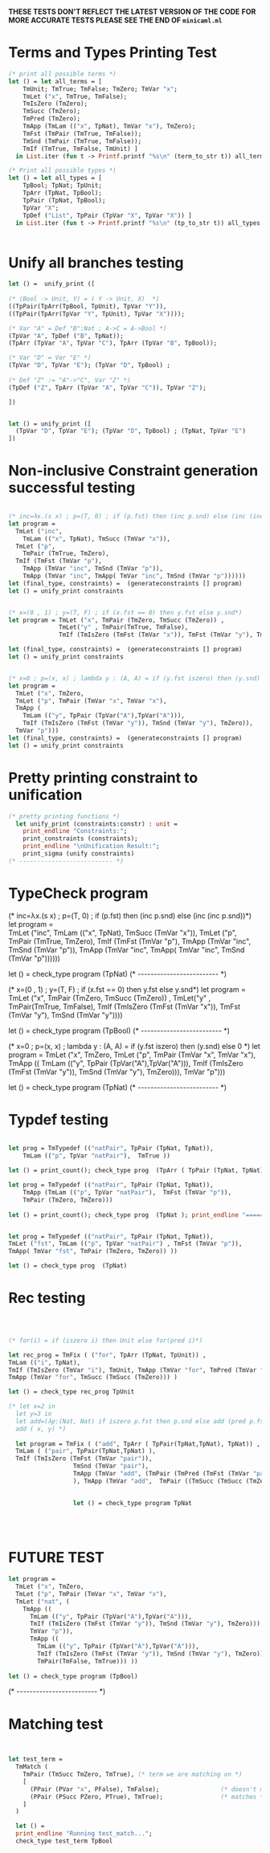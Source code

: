 **THESE TESTS DON'T REFLECT THE LATEST VERSION OF THE CODE** 
**FOR MORE ACCURATE TESTS PLEASE SEE THE END OF `minicaml.ml`**

# Terms and Types Printing Test
```ocaml 
(* print all possible terms *)
let () = let all_terms = [ 
    TmUnit; TmTrue; TmFalse; TmZero; TmVar "x"; 
    TmLet ("x", TmTrue, TmFalse); 
    TmIsZero (TmZero); 
    TmSucc (TmZero); 
    TmPred (TmZero); 
    TmApp (TmLam (("x", TpNat), TmVar "x"), TmZero); 
    TmFst (TmPair (TmTrue, TmFalse)); 
    TmSnd (TmPair (TmTrue, TmFalse)); 
    TmIf (TmTrue, TmFalse, TmUnit) ] 
  in List.iter (fun t -> Printf.printf "%s\n" (term_to_str t)) all_terms; print_endline ""

(* Print all possible types *)
let () = let all_types = [
    TpBool; TpNat; TpUnit; 
    TpArr (TpNat, TpBool); 
    TpPair (TpNat, TpBool); 
    TpVar "X"; 
    TpDef ("List", TpPair (TpVar "X", TpVar "X")) ] 
  in List.iter (fun t -> Printf.printf "%s\n" (tp_to_str t)) all_types; print_endline ""
  
```

# Unify all branches testing 
```ocaml 
let () =  unify_print ([
  
(* (Bool -> Unit, Y) = ( Y -> Unit, X)  *)  
((TpPair(TpArr(TpBool, TpUnit), TpVar "Y")), 
((TpPair(TpArr(TpVar "Y", TpUnit), TpVar "X")))); 

(* Var "A" = Def "B":Nat ; A->C = A->Bool *)
(TpVar "A", TpDef ("B", TpNat));
(TpArr (TpVar "A", TpVar "C"), TpArr (TpVar "B", TpBool)); 

(* Var "D" = Var "E" *)
(TpVar "D", TpVar "E"); (TpVar "D", TpBool) ; 
 
(* Def "Z" := "A"->"C", Var "Z" *)
(TpDef ("Z", TpArr (TpVar "A", TpVar "C")), TpVar "Z"); 

]) 


let () = unify_print ([
  (TpVar "D", TpVar "E"); (TpVar "D", TpBool) ; (TpNat, TpVar "E")
])

```

# Non-inclusive Constraint generation successful testing 
```ocaml

(* inc=λx.(s x) ; p=(T, 0) ; if (p.fst) then (inc p.snd) else (inc (inc p.snd))*)
let program =   
  TmLet ("inc",
    TmLam (("x", TpNat), TmSucc (TmVar "x")),
  TmLet ("p",
    TmPair (TmTrue, TmZero),
  TmIf (TmFst (TmVar "p"),
    TmApp (TmVar "inc", TmSnd (TmVar "p")),
    TmApp (TmVar "inc", TmApp( TmVar "inc", TmSnd (TmVar "p"))))))
let (final_type, constraints) =  (generateconstraints [] program)
let () = unify_print constraints


(* x=(0 , 1) ; y=(T, F) ; if (x.fst == 0) then y.fst else y.snd*)
let program = TmLet ("x", TmPair (TmZero, TmSucc (TmZero)) , 
              TmLet("y" , TmPair(TmTrue, TmFalse), 
              TmIf (TmIsZero (TmFst (TmVar "x")), TmFst (TmVar "y"), TmSnd (TmVar "y"))))

let (final_type, constraints) =  (generateconstraints [] program)
let () = unify_print constraints


(* x=0 ; p=(x, x) ; lambda y : (A, A) = if (y.fst iszero) then (y.snd) else 0 *)
let program = 
  TmLet ("x", TmZero, 
  TmLet ("p", TmPair (TmVar "x", TmVar "x"), 
  TmApp ( 
    TmLam (("y", TpPair (TpVar("A"),TpVar("A"))), 
    TmIf (TmIsZero (TmFst (TmVar "y")), TmSnd (TmVar "y"), TmZero)), 
  TmVar "p")))
let (final_type, constraints) =  (generateconstraints [] program)
let () = unify_print constraints

```


# Pretty printing constraint to unification 
```ocaml 
(* pretty printing functions *)
  let unify_print (constraints:constr) : unit =
    print_endline "Constraints:";
    print_constraints (constraints); 
    print_endline "\nUnification Result:";
    print_sigma (unify constraints)
(* -------------------------- *)
```

# TypeCheck program 

(* inc=λx.(s x) ; p=(T, 0) ; if (p.fst) then (inc p.snd) else (inc (inc p.snd))*)
let program =   
  TmLet ("inc",
    TmLam (("x", TpNat), TmSucc (TmVar "x")),
  TmLet ("p",
    TmPair (TmTrue, TmZero),
  TmIf (TmFst (TmVar "p"),
    TmApp (TmVar "inc", TmSnd (TmVar "p")),
    TmApp (TmVar "inc", TmApp( TmVar "inc", TmSnd (TmVar "p"))))))

let () = check_type program (TpNat)
(* -------------------------  *)

(* x=(0 , 1) ; y=(T, F) ; if (x.fst == 0) then y.fst else y.snd*)
let program = TmLet ("x", TmPair (TmZero, TmSucc (TmZero)) , 
TmLet("y" , TmPair(TmTrue, TmFalse), 
TmIf (TmIsZero (TmFst (TmVar "x")), TmFst (TmVar "y"), TmSnd (TmVar "y"))))

let () = check_type program (TpBool)
(* -------------------------  *)

(* x=0 ; p=(x, x) ; lambda y : (A, A) = if (y.fst iszero) then (y.snd) else 0 *)
let program = 
  TmLet ("x", TmZero, 
  TmLet ("p", TmPair (TmVar "x", TmVar "x"),
  TmApp ((
    TmLam (("y", TpPair (TpVar("A"),TpVar("A"))), 
    TmIf (TmIsZero (TmFst (TmVar "y")), TmSnd (TmVar "y"), TmZero))), 
    TmVar "p")))
  
let () = check_type program (TpNat)
(* -------------------------  *)


# Typdef testing 
```ocaml

let prog = TmTypedef (("natPair", TpPair (TpNat, TpNat)), 
    TmLam (("p", TpVar "natPair"),  TmTrue ))
  
let () = print_count(); check_type prog  (TpArr ( TpPair (TpNat, TpNat), TpBool) ); print_endline "============="

let prog = TmTypedef (("natPair", TpPair (TpNat, TpNat)), 
    TmApp (TmLam (("p", TpVar "natPair"),  TmFst (TmVar "p")), 
    TmPair (TmZero, TmZero)))
  
let () = print_count(); check_type prog  (TpNat ); print_endline "============="


let prog = TmTypedef (("natPair", TpPair (TpNat, TpNat)), 
TmLet ("fst", TmLam (("p", TpVar "natPair") , TmFst (TmVar "p")), 
TmApp( TmVar "fst", TmPair (TmZero, TmZero)) ))

let () = check_type prog  (TpNat)

```

# Rec testing 
```ocaml 



(* for(i) = if (iszero i) then Unit else for(pred i)*)

let rec_prog = TmFix ( ("for", TpArr (TpNat, TpUnit)) , 
TmLam (("i", TpNat), 
TmIf (TmIsZero (TmVar "i"), TmUnit, TmApp (TmVar "for", TmPred (TmVar "i"))) ), 
TmApp (TmVar "for", TmSucc (TmSucc (TmZero))) )

let () = check_type rec_prog TpUnit

(* let x=2 in 
  let y=3 in 
  let add=(λp:(Nat, Nat) if iszero p.fst then p.snd else add (pred p.fst) (succ p.snd)) in
  add ( x, y) *)
  
  let program = TmFix ( ("add", TpArr ( TpPair(TpNat,TpNat), TpNat)) , 
  TmLam ( ("pair", TpPair(TpNat,TpNat) ),
  TmIf (TmIsZero (TmFst (TmVar "pair")), 
                  TmSnd (TmVar "pair"), 
                  TmApp (TmVar "add", (TmPair (TmPred (TmFst (TmVar "pair")), TmSucc (TmSnd (TmVar "pair")))) ))
                  ), TmApp (TmVar "add",  TmPair ((TmSucc (TmSucc (TmZero))), (TmSucc (TmSucc (TmSucc (TmZero)))))))
                  

                  let () = check_type program TpNat
                  
                  
                
```



# FUTURE TEST 
``` ocaml 
let program = 
  TmLet ("x", TmZero, 
  TmLet ("p", TmPair (TmVar "x", TmVar "x"),
  TmLet ("nat", (
    TmApp ((
      TmLam (("y", TpPair (TpVar("A"),TpVar("A"))), 
      TmIf (TmIsZero (TmFst (TmVar "y")), TmSnd (TmVar "y"), TmZero))), 
      TmVar "p")), 
      TmApp ((
        TmLam (("y", TpPair (TpVar("A"),TpVar("A"))), 
        TmIf (TmIsZero (TmFst (TmVar "y")), TmSnd (TmVar "y"), TmZero))), 
        TmPair(TmFalse, TmTrue))) ))
  
let () = check_type program (TpBool)

```
(* -------------------------  *)


# Matching test 
```ocaml 


let test_term = 
  TmMatch (
    TmPair (TmSucc TmZero, TmTrue), (* term we are matching on *)
    [
      (PPair (PVar "x", PFalse), TmFalse);                 (* doesn't match *)
      (PPair (PSucc PZero, PTrue), TmTrue);                (* matches *)             
    ]
  )

  let () = 
  print_endline "Running test_match...";
  check_type test_term TpBool
```